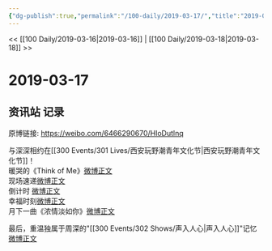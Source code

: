 ```yaml
---
{"dg-publish":true,"permalink":"/100-daily/2019-03-17/","title":"2019-03-17"}
---
```



<< [[100 Daily/2019-03-16\|2019-03-16]] | [[100 Daily/2019-03-18\|2019-03-18]] >>

# 2019-03-17

## 资讯站 记录

原博链接: https://weibo.com/6466290670/HloDutlnq

与深深相约在[[300 Events/301 Lives/西安玩野潮青年文化节\|西安玩野潮青年文化节]]！  
暖哭的《Think of Me》[微博正文](https://m.weibo.cn/6466290670/4350985666593550)  
现场速递[微博正文](https://m.weibo.cn/6466290670/4350808042722844)  
倒计时 [微博正文](https://m.weibo.cn/6466290670/4350906936200011)  
幸福时刻[微博正文](https://m.weibo.cn/6466290670/4350955027851062)  
月下一曲《浓情淡如你》[微博正文](https://m.weibo.cn/6466290670/4350994613725004)

最后，重温独属于周深的"[[300 Events/302 Shows/声入人心\|声入人心]]"记忆  
[微博正文](https://m.weibo.cn/6466290670/4350797800223736)
